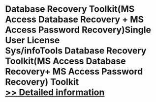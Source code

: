 # Database Recovery Toolkit(MS Access Database Recovery + MS Access Password Recovery)Single User License<br />Sys/infoTools Database Recovery Toolkit(MS Access Database Recovery+ MS Access Password Recovery) Toolkit<br />[>> Detailed information](https://secure.shareit.com/shareit/product.html?productid=300725600&affiliateid=200057808)